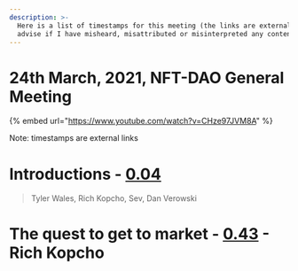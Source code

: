 ```yaml
---
description: >-
  Here is a list of timestamps for this meeting (the links are external). Please
  advise if I have misheard, misattributed or misinterpreted any content.
---
```


# 24th March, 2021, NFT-DAO General Meeting

{% embed url="https://www.youtube.com/watch?v=CHze97JVM8A" %}

Note: timestamps are external links


# Introductions - [0.04](https://youtu.be/CHze97JVM8A?t=4)
> Tyler Wales, Rich Kopcho, Sev, Dan Verowski
> 
# The quest to get to market - [0.43](https://youtu.be/CHze97JVM8A?t=43) - Rich Kopcho


